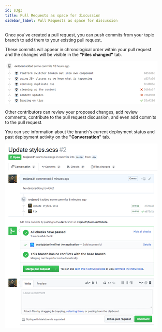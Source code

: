 ```yaml
---
id: s3g3
title: Pull Requests as space for discussion
sidebar_label: Pull Requests as space for discussion
---
```


Once you've created a pull request, you can push commits from your topic branch to add them to your existing pull request.

These commits will appear in chronological order within your pull request and the changes will be visible in the **"Files changed"** tab.



![xxx](https://raw.githubusercontent.com/ChickenKyiv/awesome-git-article/master/img/PR/commit-list-statuses.png)


Other contributors can review your proposed changes, add review comments, contribute to the pull request discussion, and even add commits to the pull request.

You can see information about the branch's current deployment status and past deployment activity on the **"Conversation"** tab.

![xxx](https://raw.githubusercontent.com/ChickenKyiv/awesome-git-article/master/img/PR/simple-example.png)

<!-- **For more information, see "Viewing deployment activity for a repository."** -->
